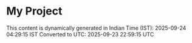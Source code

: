 # My Project

This content is dynamically generated in Indian Time (IST): 2025-09-24 04:29:15 IST
Converted to UTC: 2025-09-23 22:59:15 UTC
